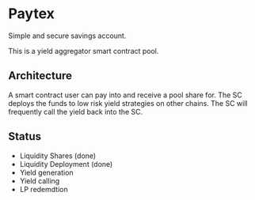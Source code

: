 # Paytex

Simple and secure savings account.

This is a yield aggregator smart contract pool.

## Architecture

A smart contract user can pay into and receive a pool share for. The SC deploys the funds to low risk yield strategies on other chains. The SC will frequently call the yield back into the SC.

## Status

- Liquidity Shares (done)
- Liquidity Deployment (done)
- Yield generation
- Yield calling
- LP redemdtion
